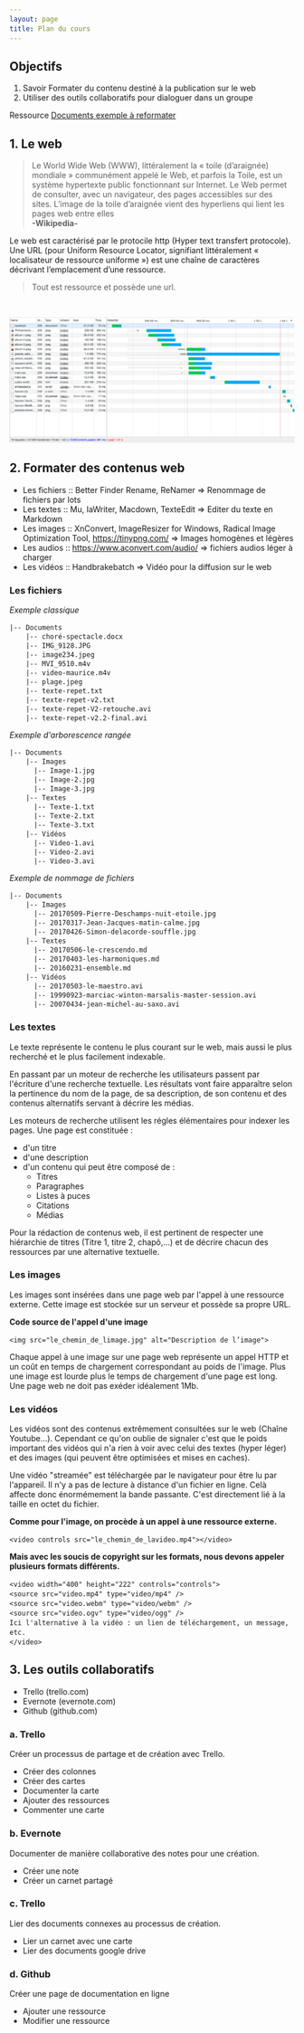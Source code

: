 ```yaml
---
layout: page
title: Plan du cours
---
```


## Objectifs

  1. Savoir Formater du contenu destiné à la publication sur le web
  2. Utiliser des outils collaboratifs pour dialoguer dans un groupe

Ressource <a href="https://bertrandkeller.github.io/music-share/documents.zip">Documents exemple à reformater</a>

## 1. Le web

  > Le World Wide Web (WWW), littéralement la « toile (d’araignée) mondiale » communément appelé le Web, et parfois la Toile, est un système hypertexte public fonctionnant sur Internet. Le Web permet de consulter, avec un navigateur, des pages accessibles sur des sites. L’image de la toile d’araignée vient des hyperliens qui lient les pages web entre elles  
  **-Wikipedia-**

Le web est caractérisé par le protocile http (Hyper text transfert protocole). Une URL (pour Uniform Resource Locator, signifiant littéralement « localisateur de ressource uniforme ») est une chaîne de caractères décrivant l’emplacement d’une ressource.

> Tout est ressource et possède une url.

<br>

<a href="/assets/images/chart-data-loading.png">![Data loading](/assets/images/chart-data-loading.png)</a>

## 2. Formater des contenus web

  - Les fichiers :: Better Finder Rename, ReNamer => Renommage de fichiers par lots
  - Les textes :: Mu, IaWriter, Macdown, TexteEdit => Editer du texte en Markdown
  - Les images :: XnConvert, ImageResizer for Windows, Radical Image Optimization Tool, https://tinypng.com/ => Images homogènes et légères
  - Les audios :: https://www.aconvert.com/audio/ => fichiers audios léger à charger
  - Les vidéos :: Handbrakebatch => Vidéo pour la diffusion sur le web

### Les fichiers

*Exemple classique*

```
|-- Documents  
    |-- choré-spectacle.docx
    |-- IMG_9128.JPG
    |-- image234.jpeg
    |-- MVI_9510.m4v
    |-- video-maurice.m4v
    |-- plage.jpeg
    |-- texte-repet.txt
    |-- texte-repet-v2.txt
    |-- texte-repet-V2-retouche.avi
    |-- texte-repet-v2.2-final.avi
```

*Exemple d'arborescence rangée*

```
|-- Documents
    |-- Images
      |-- Image-1.jpg
      |-- Image-2.jpg
      |-- Image-3.jpg
    |-- Textes
      |-- Texte-1.txt
      |-- Texte-2.txt
      |-- Texte-3.txt
    |-- Vidéos
      |-- Video-1.avi
      |-- Video-2.avi
      |-- Video-3.avi
```

*Exemple de nommage de fichiers*
```
|-- Documents
    |-- Images
      |-- 20170509-Pierre-Deschamps-nuit-etoile.jpg
      |-- 20170317-Jean-Jacques-matin-calme.jpg
      |-- 20170426-Simon-delacorde-souffle.jpg
    |-- Textes
      |-- 20170506-le-crescendo.md
      |-- 20170403-les-harmoniques.md
      |-- 20160231-ensemble.md
    |-- Vidéos
      |-- 20170503-le-maestro.avi
      |-- 19990923-marciac-winton-marsalis-master-session.avi
      |-- 20070434-jean-michel-au-saxo.avi
```

### Les textes

Le texte représente le contenu le plus courant sur le web, mais aussi le plus recherché et le plus facilement indexable.

En passant par un moteur de recherche les utilisateurs passent par l'écriture d'une recherche textuelle. Les résultats vont faire apparaître selon la pertinence du nom de la page, de sa description, de son contenu et des contenus alternatifs servant à décrire les médias.

Les moteurs de recherche utilisent les régles élémentaires pour indexer les pages. Une page est constituée : 

- d'un titre
- d'une description
- d'un contenu qui peut être composé de :
  - Titres
  - Paragraphes
  - Listes à puces
  - Citations
  - Médias

Pour la rédaction de contenus web, il est pertinent de respecter une hiérarchie de titres (Titre 1, titre 2, chapô,…) et de décrire chacun des ressources par une alternative textuelle.

### Les images

Les images sont insérées dans une page web par l'appel à une ressource externe. Cette image est stockée sur un serveur et possède sa propre URL.

**Code source de l'appel d'une image**

`<img src="le_chemin_de_limage.jpg" alt="Description de l’image">`

Chaque appel à une image sur une page web représente un appel HTTP et un coût en temps de chargement correspondant au poids de l'image. Plus une image est lourde plus le temps de chargement d'une page est long. Une page web ne doit pas exéder idéalement 1Mb.

### Les vidéos

Les vidéos sont des contenus extrêmement consultées sur le web (Chaîne Youtube…). Cependant ce qu'on oublie de signaler c'est que le poids important des vidéos qui n'a rien à voir avec celui des textes (hyper léger) et des images (qui peuvent être optimisées et mises en caches).

Une vidéo "streamée" est téléchargée par le navigateur pour être lu par l'appareil. Il n'y a pas de lecture à distance d'un fichier en ligne. Celà affecte donc énormémement la bande passante. C'est directement lié à la taille en octet du fichier.

**Comme pour l'image, on procède à un appel à une ressource externe.**

`<video controls src="le_chemin_de_lavideo.mp4"></video>`

**Mais avec les soucis de copyright sur les formats, nous devons appeler plusieurs formats différents.**

`<video width="400" height="222" controls="controls">`  
  `<source src="video.mp4" type="video/mp4" />`  
  `<source src="video.webm" type="video/webm" />`    
  `<source src="video.ogv" type="video/ogg" />`  
  `Ici l'alternative à la vidéo : un lien de téléchargement, un message, etc.`  
`</video>`



## 3. Les outils collaboratifs

  - Trello (trello.com)
  - Evernote (evernote.com)
  - Github (github.com)

### a. Trello

Créer un processus de partage et de création avec Trello.

 - Créer des colonnes
 - Créer des cartes
 - Documenter la carte
 - Ajouter des ressources
 - Commenter une carte

### b. Evernote

Documenter de manière collaborative des notes pour une création.

 - Créer une note
 - Créer un carnet partagé

### c. Trello

Lier des documents connexes au processus de création.

 - Lier un carnet avec une carte
 - Lier des documents google drive

### d. Github

Créer une page de documentation en ligne

 - Ajouter une ressource
 - Modifier une ressource
